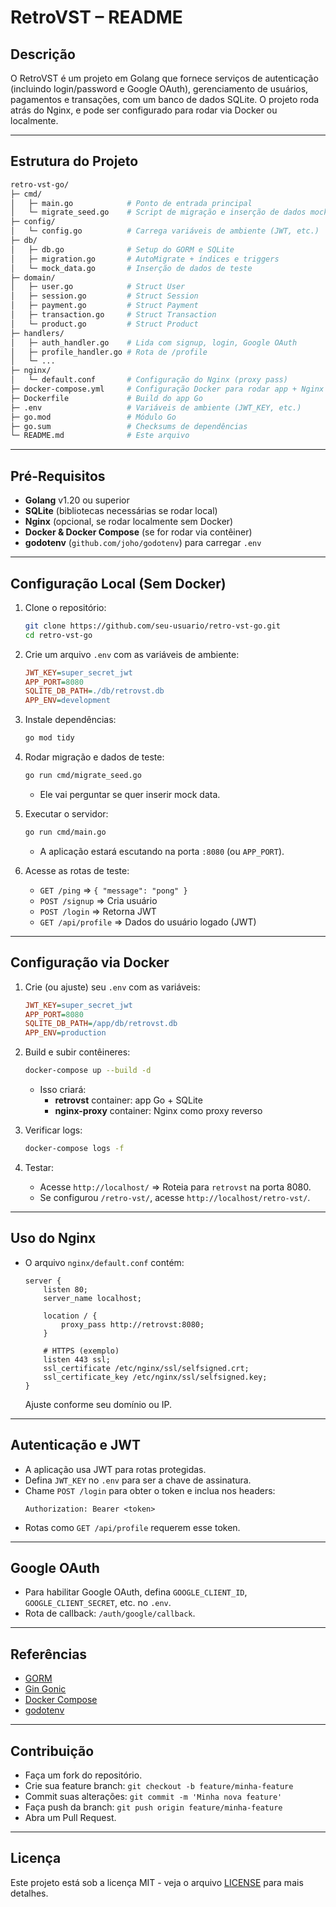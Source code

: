 # RetroVST – README

## Descrição
O RetroVST é um projeto em Golang que fornece serviços de autenticação (incluindo login/password e Google OAuth), gerenciamento de usuários, pagamentos e transações, com um banco de dados SQLite. O projeto roda atrás do Nginx, e pode ser configurado para rodar via Docker ou localmente.

---
## Estrutura do Projeto

```bash
retro-vst-go/
├─ cmd/
│   ├─ main.go            # Ponto de entrada principal
│   └─ migrate_seed.go    # Script de migração e inserção de dados mock
├─ config/
│   └─ config.go          # Carrega variáveis de ambiente (JWT, etc.)
├─ db/
│   ├─ db.go              # Setup do GORM e SQLite
│   ├─ migration.go       # AutoMigrate + índices e triggers
│   └─ mock_data.go       # Inserção de dados de teste
├─ domain/
│   ├─ user.go            # Struct User
│   ├─ session.go         # Struct Session
│   ├─ payment.go         # Struct Payment
│   ├─ transaction.go     # Struct Transaction
│   └─ product.go         # Struct Product
├─ handlers/
│   ├─ auth_handler.go    # Lida com signup, login, Google OAuth
│   ├─ profile_handler.go # Rota de /profile
│   └─ ...
├─ nginx/
│   └─ default.conf       # Configuração do Nginx (proxy pass)
├─ docker-compose.yml     # Configuração Docker para rodar app + Nginx
├─ Dockerfile             # Build do app Go
├─ .env                   # Variáveis de ambiente (JWT_KEY, etc.)
├─ go.mod                 # Módulo Go
├─ go.sum                 # Checksums de dependências
└─ README.md              # Este arquivo
```

---
## Pré-Requisitos
- **Golang** v1.20 ou superior
- **SQLite** (bibliotecas necessárias se rodar local)
- **Nginx** (opcional, se rodar localmente sem Docker)
- **Docker & Docker Compose** (se for rodar via contêiner)
- **godotenv** (`github.com/joho/godotenv`) para carregar `.env`

---
## Configuração Local (Sem Docker)
1. Clone o repositório:
   ```bash
   git clone https://github.com/seu-usuario/retro-vst-go.git
   cd retro-vst-go
   ```

2. Crie um arquivo `.env` com as variáveis de ambiente:
   ```ini
   JWT_KEY=super_secret_jwt
   APP_PORT=8080
   SQLITE_DB_PATH=./db/retrovst.db
   APP_ENV=development
   ```

3. Instale dependências:
   ```bash
   go mod tidy
   ```

4. Rodar migração e dados de teste:
   ```bash
   go run cmd/migrate_seed.go
   ```
   - Ele vai perguntar se quer inserir mock data.

5. Executar o servidor:
   ```bash
   go run cmd/main.go
   ```
   - A aplicação estará escutando na porta `:8080` (ou `APP_PORT`).

6. Acesse as rotas de teste:
   - `GET /ping` => `{ "message": "pong" }`
   - `POST /signup` => Cria usuário
   - `POST /login` => Retorna JWT
   - `GET /api/profile` => Dados do usuário logado (JWT)

---
## Configuração via Docker

1. Crie (ou ajuste) seu `.env` com as variáveis:
   ```ini
   JWT_KEY=super_secret_jwt
   APP_PORT=8080
   SQLITE_DB_PATH=/app/db/retrovst.db
   APP_ENV=production
   ```

2. Build e subir contêineres:
   ```bash
   docker-compose up --build -d
   ```
   - Isso criará:
     - **retrovst** container: app Go + SQLite
     - **nginx-proxy** container: Nginx como proxy reverso

3. Verificar logs:
   ```bash
   docker-compose logs -f
   ```

4. Testar:
   - Acesse `http://localhost/` => Roteia para `retrovst` na porta 8080.
   - Se configurou `/retro-vst/`, acesse `http://localhost/retro-vst/`.

---
## Uso do Nginx
- O arquivo `nginx/default.conf` contém:
  ```nginx
  server {
      listen 80;
      server_name localhost;

      location / {
          proxy_pass http://retrovst:8080;
      }

      # HTTPS (exemplo)
      listen 443 ssl;
      ssl_certificate /etc/nginx/ssl/selfsigned.crt;
      ssl_certificate_key /etc/nginx/ssl/selfsigned.key;
  }
  ```
  Ajuste conforme seu domínio ou IP.

---
## Autenticação e JWT
- A aplicação usa JWT para rotas protegidas.
- Defina `JWT_KEY` no `.env` para ser a chave de assinatura.
- Chame `POST /login` para obter o token e inclua nos headers:
  ```http
  Authorization: Bearer <token>
  ```
- Rotas como `GET /api/profile` requerem esse token.

---
## Google OAuth
- Para habilitar Google OAuth, defina `GOOGLE_CLIENT_ID`, `GOOGLE_CLIENT_SECRET`, etc. no `.env`.
- Rota de callback: `/auth/google/callback`.

---
## Referências
- [GORM](https://gorm.io)
- [Gin Gonic](https://github.com/gin-gonic/gin)
- [Docker Compose](https://docs.docker.com/compose/)
- [godotenv](https://github.com/joho/godotenv)

---
## Contribuição
- Faça um fork do repositório.
- Crie sua feature branch: `git checkout -b feature/minha-feature`
- Commit suas alterações: `git commit -m 'Minha nova feature'`
- Faça push da branch: `git push origin feature/minha-feature`
- Abra um Pull Request.

---
## Licença
Este projeto está sob a licença MIT - veja o arquivo [LICENSE](LICENSE) para mais detalhes.

